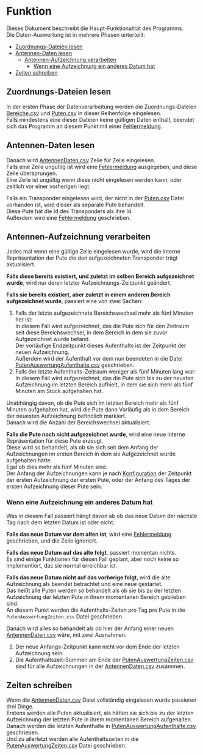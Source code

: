# Funktion
Dieses Dokument beschreibt die Haupt-Funktionalität des Programms.  
Die Daten-Auswertung ist in mehrere Phasen unterteilt:
 * [Zuordnungs-Dateien lesen](#zuordnungs-dateien-lesen)
 * [Antennen-Daten lesen](#antennen-daten-lesen)
    * [Antennen-Aufzeichnung verarbeiten](#antennen-aufzeichnung-verarbeiten)
       * [Wenn eine Aufzeichnung ein anderes Datum hat](#wenn-eine-aufzeichnung-ein-anderes-datum-hat)
 * [Zeiten schreiben](#zeiten-schreiben)

[Fehlermeldung]: usage.md#status-meldungen "Status-Meldungen"
[AntennenDaten.csv]: input.md#antennendaten-csv

## Zuordnungs-Dateien lesen
In der ersten Phase der Datenverarbeitung werden die Zuordnungs-Dateien [Bereiche.csv](input.md#bereiche-csv) und [Puten.csv](input.md#puten-csv) in dieser Reihenfolge eingelesen.  
Falls mindestens eine dieser Dateien keine gültigen Daten enthält, beendet sich das Programm an diesem Punkt mit einer [Fehlermeldung].

## Antennen-Daten lesen
Danach wird [AntennenDaten.csv] Zeile für Zeile eingelesen.  
Falls eine Zeile ungültig ist wird eine [Fehlermeldung] ausgegeben, und diese Zeile übersprungen.  
Eine Zeile ist ungültig wenn diese nicht eingelesen werden kann, oder zeitlich vor einer vorherigen liegt.

Falls ein Transponder eingelesen wird, der nicht in der [Puten.csv](input.md#puten-csv) Datei vorhanden ist, wird dieser als separate Pute behandelt.  
Diese Pute hat die Id des Transponders als ihre Id.  
Außerdem wird eine [Fehlermeldung] geschrieben.

## Antennen-Aufzeichnung verarbeiten
Jedes mal wenn eine gültige Zeile eingelesen wurde, wird die interne Repräsentation der Pute die den aufgezeichneten Transponder trägt aktualisiert.

**Falls diese bereits existiert, und zuletzt im selben Bereich aufgezeichnet wurde**, wird nur deren letzter Aufzeichnungs-Zeitpunkt geändert.

**Falls sie bereits existiert, aber zuletzt in einem anderen Bereich aufgezeichnet wurde**, passiert eine von zwei Sachen:
 1. Falls der letzte aufgezeichnete Bereichswechsel mehr als fünf Minuten her ist:  
    In diesem Fall wird aufgezeichnet, das die Pute sich für den Zeitraum seit diese Bereichswechsel, in dem Bereich in dem sie zuvor Aufgezeichnet wurde befand.  
    Der vorläufige Endzeitpunkt dieses Aufenthalts ist der Zeitpunkt der neuen Aufzeichnung.  
    Außerdem wird der Aufenthalt vor dem nun beendeten in die Datei [PutenAuswertungAufenthalte.csv](output.md#putenauswertungaufenthalte-csv) geschrieben.
 2. Falls der letzte Aufenthalts-Zeitraum weniger als fünf Minuten lang war:  
    In diesem Fall wird aufgezeichnet, das die Pute sich bis zu der neusten Aufzeichnung im letzten Bereich aufhielt, in dem sie sich mehr als fünf Minuten am Stück aufgehalten hat.

Unabhängig davon, ob die Pute sich im letzten Bereich mehr als fünf Minuten aufgehalten hat, wird die Pute dann Vorläufig als in dem Bereich der neuesten Aufzeichnung befindlich markiert.  
Danach wird die Anzahl der Bereichswechsel aktualisiert.

**Falls die Pute noch nicht aufgezeichnet wurde**, wird eine neue interne Repräsentation für diese Pute erzeugt.  
Diese wird so behandelt, als ob sie sich seit dem Anfang der Aufzeichnungen im ersten Bereich in dem sie Aufgezeichnet wurde aufgehalten hätte.  
Egal ob dies mehr als fünf Minuten sind.  
Der Anfang der Aufzeichnungen kann je nach [Konfiguration](usage.md#argumente) der Zeitpunkt der ersten Aufzeichnung der ersten Pute, oder der Anfang des Tages der ersten Aufzeichnung dieser Pute sein.

### Wenn eine Aufzeichnung ein anderes Datum hat
Was in diesem Fall passiert hängt davon ab ob das neue Datum der nächste Tag nach dem letzten Datum ist oder nicht.

**Falls das neue Datum vor dem alten ist**, wird eine [Fehlermeldung] geschrieben, und die Zeile ignoriert.

**Falls das neue Datum auf das alte folgt**, passiert momentan nichts.  
Es sind einige Funktionen für diesen Fall geplant, aber noch keine so implementiert, das sie normal erreichbar ist.

**Falls das neue Datum nicht auf das vorherige folgt**, wird die alte Aufzeichnung als beendet betrachtet und eine neue gestartet.  
Das heißt alle Puten werden so behandelt als ob sie bis zu der letzten Aufzeichnung der letzten Pute in ihrem momentanen Bereich geblieben sind.  
An diesem Punkt werden die Aufenthalts-Zeiten pro Tag pro Pute in die `PutenAuswertungZeiten.csv` Datei geschrieben.

Danach wird alles so behandelt als ob hier der Anfang einer neuen [AntennenDaten.csv] wäre, mit zwei Ausnahmen.
 1. Der neue Anfangs-Zeitpunkt kann nicht vor dem Ende der letzten Aufzeichnung sein.
 2. Die Aufenthaltszeit-Summen am Ende der [PutenAuswertungZeiten.csv](output.md#putenauswertungzeiten-csv) sind für alle Aufzeichnungen in der [AntennenDaten.csv] zusammen.

## Zeiten schreiben
Wenn die [AntennenDaten.csv] Datei vollständig eingelesen wurde passieren drei Dinge.  
Erstens werden alle Puten aktualisiert, als hätten sie sich bis zu der letzten Aufzeichnung der letzten Pute in ihrem momentanen Bereich aufgehalten.  
Danach werden die letzten Aufenthalte in [PutenAuswertungAufenthalte.csv](output.md#putenauswertungaufenthalte-csv) geschrieben.  
Und zu allerletzt werden alle Aufenthaltszeiten in die [PutenAuswertungZeiten.csv](output.md#putenauswertungzeiten-csv) Datei geschrieben.
